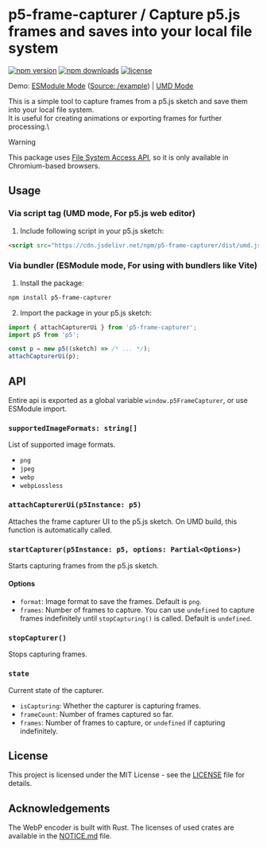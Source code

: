 # p5-frame-capturer / Capture p5.js frames and saves into your local file system

[![npm version](https://img.shields.io/npm/v/p5-frame-capturer)](https://npmjs.com/package/p5-frame-capturer)
[![npm downloads](https://img.shields.io/npm/dm/p5-frame-capturer)](https://npm.chart.dev/p5-frame-capturer)
[![license](https://img.shields.io/github/license/sevenc-nanashi/p5-frame-capturer)](https://github.com/sevenc-nanashi/p5-frame-capturer/blob/main/LICENSE)

Demo: [ESModule Mode](https://sevenc7c.com/p5-frame-capturer/) ([Source: /example](https://github.com/sevenc-nanashi/p5-frame-capturer/tree/main/example)) | [UMD Mode](https://editor.p5js.org/sevenc-nanashi/sketches/WFj8ITs0K)

This is a simple tool to capture frames from a p5.js sketch and save them into your local file system.\
It is useful for creating animations or exporting frames for further processing.\

> [!WARNING]
> This package uses [File System Access API](https://developer.mozilla.org/en-US/docs/Web/API/File_System_API), so it is only available in Chromium-based browsers.

## Usage

### Via script tag (UMD mode, For p5.js web editor)

1. Include following script in your p5.js sketch:

```html
<script src="https://cdn.jsdelivr.net/npm/p5-frame-capturer/dist/umd.js"></script>
```

### Via bundler (ESModule mode, For using with bundlers like Vite)

1. Install the package:

```bash
npm install p5-frame-capturer
```

2. Import the package in your p5.js sketch:

```javascript
import { attachCapturerUi } from 'p5-frame-capturer';
import p5 from 'p5';

const p = new p5((sketch) => /* ... */);
attachCapturerUi(p);
```

## API

Entire api is exported as a global variable `window.p5FrameCapturer`, or use ESModule import.

### `supportedImageFormats: string[]`

List of supported image formats.

- `png`
- `jpeg`
- `webp`
- `webpLossless`

### `attachCapturerUi(p5Instance: p5)`

Attaches the frame capturer UI to the p5.js sketch.
On UMD build, this function is automatically called.

### `startCapturer(p5Instance: p5, options: Partial<Options>)`

Starts capturing frames from the p5.js sketch.

#### Options

- `format`: Image format to save the frames. Default is `png`.
- `frames`: Number of frames to capture. You can use `undefined` to capture frames indefinitely until `stopCapturing()` is called. Default is `undefined`.

### `stopCapturer()`

Stops capturing frames.

### `state`

Current state of the capturer.

- `isCapturing`: Whether the capturer is capturing frames.
- `frameCount`: Number of frames captured so far.
- `frames`: Number of frames to capture, or `undefined` if capturing indefinitely.

## License

This project is licensed under the MIT License - see the [LICENSE](LICENSE) file for details.

## Acknowledgements

The WebP encoder is built with Rust. The licenses of used crates are available in the [NOTICE.md](NOTICE.md) file.

